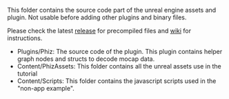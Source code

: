 This folder contains the source code part of the unreal engine assets and plugin.
Not usable before adding other plugins and binary files.

Please check the latest [release](https://github.com/SpookyCorgi/phiz/releases) for precompiled files and [wiki](https://github.com/SpookyCorgi/phiz/wiki) for instructions.

- Plugins/Phiz: The source code of the plugin. This plugin contains helper graph nodes and structs to decode mocap data.
- Content/PhizAssets: This folder contains all the unreal assets use in the tutorial
- Content/Scripts: This folder contains the javascript scripts used in the "non-app example".